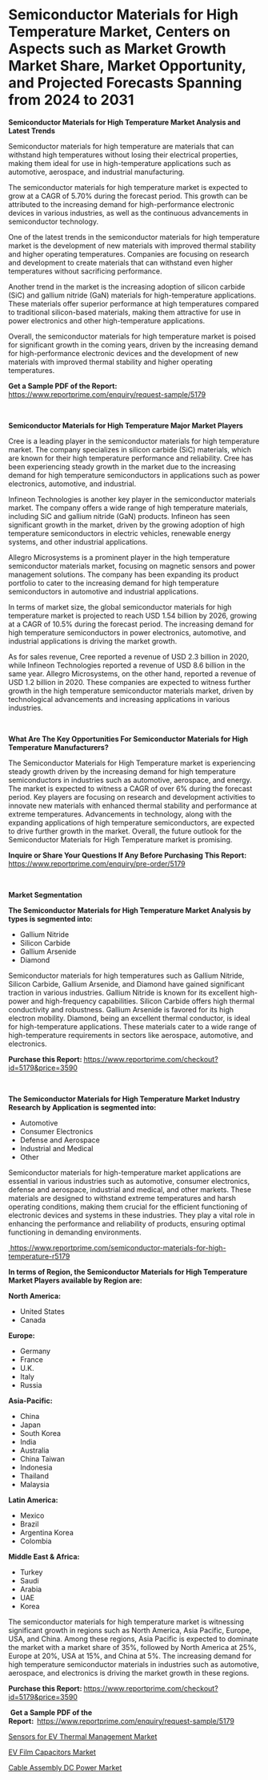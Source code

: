 <p><h1>Semiconductor Materials for High Temperature Market, Centers on Aspects such as Market Growth Market Share, Market Opportunity, and Projected Forecasts Spanning from 2024 to 2031</h1></p><p><strong>Semiconductor Materials for High Temperature Market Analysis and Latest Trends</strong></p>
<p><p>Semiconductor materials for high temperature are materials that can withstand high temperatures without losing their electrical properties, making them ideal for use in high-temperature applications such as automotive, aerospace, and industrial manufacturing.</p><p>The semiconductor materials for high temperature market is expected to grow at a CAGR of 5.70% during the forecast period. This growth can be attributed to the increasing demand for high-performance electronic devices in various industries, as well as the continuous advancements in semiconductor technology.</p><p>One of the latest trends in the semiconductor materials for high temperature market is the development of new materials with improved thermal stability and higher operating temperatures. Companies are focusing on research and development to create materials that can withstand even higher temperatures without sacrificing performance.</p><p>Another trend in the market is the increasing adoption of silicon carbide (SiC) and gallium nitride (GaN) materials for high-temperature applications. These materials offer superior performance at high temperatures compared to traditional silicon-based materials, making them attractive for use in power electronics and other high-temperature applications.</p><p>Overall, the semiconductor materials for high temperature market is poised for significant growth in the coming years, driven by the increasing demand for high-performance electronic devices and the development of new materials with improved thermal stability and higher operating temperatures.</p></p>
<p><strong>Get a Sample PDF of the Report:&nbsp;</strong> <a href="https://www.reportprime.com/enquiry/request-sample/5179">https://www.reportprime.com/enquiry/request-sample/5179</a></p>
<p>&nbsp;</p>
<p><strong>Semiconductor Materials for High Temperature Major Market Players</strong></p>
<p><p>Cree is a leading player in the semiconductor materials for high temperature market. The company specializes in silicon carbide (SiC) materials, which are known for their high temperature performance and reliability. Cree has been experiencing steady growth in the market due to the increasing demand for high temperature semiconductors in applications such as power electronics, automotive, and industrial.</p><p>Infineon Technologies is another key player in the semiconductor materials market. The company offers a wide range of high temperature materials, including SiC and gallium nitride (GaN) products. Infineon has seen significant growth in the market, driven by the growing adoption of high temperature semiconductors in electric vehicles, renewable energy systems, and other industrial applications.</p><p>Allegro Microsystems is a prominent player in the high temperature semiconductor materials market, focusing on magnetic sensors and power management solutions. The company has been expanding its product portfolio to cater to the increasing demand for high temperature semiconductors in automotive and industrial applications.</p><p>In terms of market size, the global semiconductor materials for high temperature market is projected to reach USD 1.54 billion by 2026, growing at a CAGR of 10.5% during the forecast period. The increasing demand for high temperature semiconductors in power electronics, automotive, and industrial applications is driving the market growth.</p><p>As for sales revenue, Cree reported a revenue of USD 2.3 billion in 2020, while Infineon Technologies reported a revenue of USD 8.6 billion in the same year. Allegro Microsystems, on the other hand, reported a revenue of USD 1.2 billion in 2020. These companies are expected to witness further growth in the high temperature semiconductor materials market, driven by technological advancements and increasing applications in various industries.</p></p>
<p>&nbsp;</p>
<p><strong>What Are The Key Opportunities For Semiconductor Materials for High Temperature Manufacturers?</strong></p>
<p><p>The Semiconductor Materials for High Temperature market is experiencing steady growth driven by the increasing demand for high temperature semiconductors in industries such as automotive, aerospace, and energy. The market is expected to witness a CAGR of over 6% during the forecast period. Key players are focusing on research and development activities to innovate new materials with enhanced thermal stability and performance at extreme temperatures. Advancements in technology, along with the expanding applications of high temperature semiconductors, are expected to drive further growth in the market. Overall, the future outlook for the Semiconductor Materials for High Temperature market is promising.</p></p>
<p><strong>Inquire or Share Your Questions If Any Before Purchasing This Report:</strong> <a href="https://www.reportprime.com/enquiry/pre-order/5179">https://www.reportprime.com/enquiry/pre-order/5179</a></p>
<p>&nbsp;</p>
<p><strong>Market Segmentation</strong></p>
<p><strong>The Semiconductor Materials for High Temperature Market Analysis by types is segmented into:</strong></p>
<p><ul><li>Gallium Nitride</li><li>Silicon Carbide</li><li>Gallium Arsenide</li><li>Diamond</li></ul></p>
<p><p>Semiconductor materials for high temperatures such as Gallium Nitride, Silicon Carbide, Gallium Arsenide, and Diamond have gained significant traction in various industries. Gallium Nitride is known for its excellent high-power and high-frequency capabilities. Silicon Carbide offers high thermal conductivity and robustness. Gallium Arsenide is favored for its high electron mobility. Diamond, being an excellent thermal conductor, is ideal for high-temperature applications. These materials cater to a wide range of high-temperature requirements in sectors like aerospace, automotive, and electronics.</p></p>
<p><strong>Purchase this Report:&nbsp;</strong><a href="https://www.reportprime.com/checkout?id=5179&price=3590">https://www.reportprime.com/checkout?id=5179&price=3590</a></p>
<p>&nbsp;</p>
<p><strong>The Semiconductor Materials for High Temperature Market Industry Research by Application is segmented into:</strong></p>
<p><ul><li>Automotive</li><li>Consumer Electronics</li><li>Defense and Aerospace</li><li>Industrial and Medical</li><li>Other</li></ul></p>
<p><p>Semiconductor materials for high-temperature market applications are essential in various industries such as automotive, consumer electronics, defense and aerospace, industrial and medical, and other markets. These materials are designed to withstand extreme temperatures and harsh operating conditions, making them crucial for the efficient functioning of electronic devices and systems in these industries. They play a vital role in enhancing the performance and reliability of products, ensuring optimal functioning in demanding environments.</p></p>
<p><a href="https://www.reportprime.com/semiconductor-materials-for-high-temperature-r5179">&nbsp;https://www.reportprime.com/semiconductor-materials-for-high-temperature-r5179</a></p>
<p><strong>In terms of Region, the Semiconductor Materials for High Temperature Market Players available by Region are:</strong></p>
<p>
    <p> <strong> North America: </strong>
        <ul>
            <li>United States</li>
            <li>Canada</li>
        </ul>
        </p> 
    <p> <strong> Europe: </strong>
        <ul>
            <li>Germany</li>
            <li>France</li>
            <li>U.K.</li>
            <li>Italy</li>
            <li>Russia</li>
        </ul>
        </p> 
    <p> <strong> Asia-Pacific: </strong>
        <ul>
            <li>China</li>
            <li>Japan</li>
            <li>South Korea</li>
            <li>India</li>
            <li>Australia</li>
            <li>China Taiwan</li>
            <li>Indonesia</li>
            <li>Thailand</li>
            <li>Malaysia</li>
        </ul>
        </p> 
    <p> <strong> Latin America: </strong>
        <ul>
            <li>Mexico</li>
            <li>Brazil</li>
            <li>Argentina Korea</li>
            <li>Colombia</li>
        </ul>
        </p> 
    <p> <strong> Middle East & Africa: </strong>
        <ul>
            <li>Turkey</li>
            <li>Saudi</li>
            <li>Arabia</li>
            <li>UAE</li>
            <li>Korea</li>
        </ul>
    </p>
    </p>
<p><p>The semiconductor materials for high temperature market is witnessing significant growth in regions such as North America, Asia Pacific, Europe, USA, and China. Among these regions, Asia Pacific is expected to dominate the market with a market share of 35%, followed by North America at 25%, Europe at 20%, USA at 15%, and China at 5%. The increasing demand for high temperature semiconductor materials in industries such as automotive, aerospace, and electronics is driving the market growth in these regions.</p></p>
<p><strong>Purchase this Report: </strong><a href="https://www.reportprime.com/checkout?id=5179&price=3590">https://www.reportprime.com/checkout?id=5179&price=3590</a></p>
<p>&nbsp;<strong>Get a Sample PDF of the Report:&nbsp;&nbsp;</strong><a href="https://www.reportprime.com/enquiry/request-sample/5179">https://www.reportprime.com/enquiry/request-sample/5179</a></p>
<p><strong></strong></p>
<p><p><a href="https://github.com/dimitrishawkinswaynenp91rgz/Market-Research-Report-List-4/blob/main/sensors-for-ev-thermal-management-market.md">Sensors for EV Thermal Management Market</a></p><p><a href="https://github.com/gladysalidde/Market-Research-Report-List-2/blob/main/ev-film-capacitors-market.md">EV Film Capacitors Market</a></p><p><a href="https://github.com/labibmmn112/Market-Research-Report-List-1/blob/main/cable-assembly-dc-power-market.md">Cable Assembly DC Power Market</a></p></p>